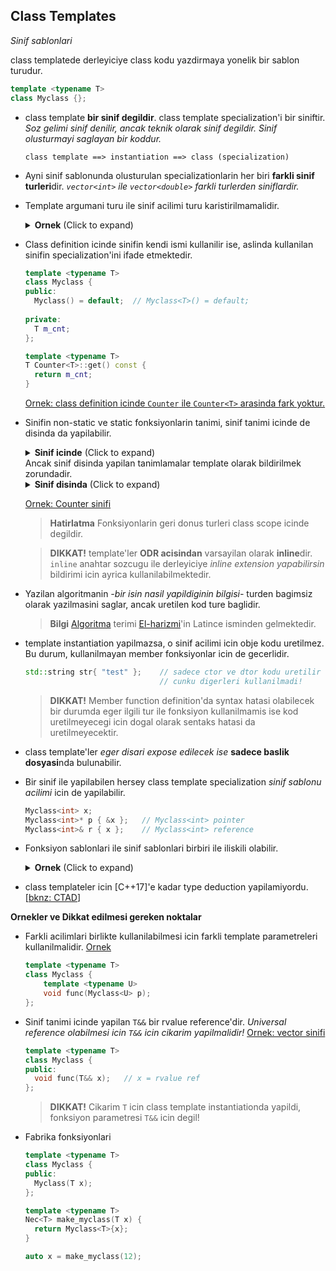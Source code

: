 ## Class Templates
*Sinif sablonlari*

<!-- Ders 28 00:11:00 civari -->

class templatede derleyiciye class kodu yazdirmaya yonelik bir sablon turudur.

```C++
template <typename T>
class Myclass {};
```

* class template **bir sinif degildir**. class template specialization'i bir siniftir.  
  *Soz gelimi sinif denilir, ancak teknik olarak sinif degildir. Sinif olusturmayi saglayan bir koddur.*
  ```
  class template ==> instantiation ==> class (specialization)
  ```
* Ayni sinif sablonunda olusturulan specializationlarin her biri **farkli sinif turleri**dir.
  *`vector<int>` ile `vector<double>` farkli turlerden siniflardir.*

* Template argumani turu ile sinif acilimi turu karistirilmamalidir.
  <details>
  <summary><b>Ornek</b> (Click to expand)</summary>
  
  ```C++
  template <typename T>
  struct Nec{ 
      Nec() 
      {
          std::cout << "type T = " << typeid(T).name() << '\n';
          std::cout << "class type = " << typeid(Nec).name() << '\n';
      }
  };
  ```
  ```C++
  Nec<int> x1;        // T = int,      x1 = Nec<int>
  Nec<double> x2;     // T = double,   x2 = Nec<double>
  Nec<Nec<int>> x3;   // T = Nec<int>, x3 = Nec<Nec<int>>
  ```
  </details>

  <!--  -->
  
* Class definition icinde sinifin kendi ismi kullanilir ise, aslinda kullanilan sinifin specialization'ini ifade etmektedir.
  ```C++
  template <typename T>
  class Myclass {
  public:
    Myclass() = default;  // Myclass<T>() = default;
    
  private:
    T m_cnt;
  };
  ```
  ```C++
  template <typename T>
  T Counter<T>::get() const {
    return m_cnt;
  }
  ```
  [Ornek: class definition icinde `Counter` ile `Counter<T>` arasinda fark yoktur.](res/src/343_class_templates/counter01/)

* Sinifin non-static ve static fonksiyonlarin tanimi, sinif tanimi icinde de disinda da yapilabilir.
  <details>
  <summary><b>Sinif icinde</b> (Click to expand)</summary>
  
  ```C++
  template <typename T>
  class Myclass {
  public:
    Myclass() = default;  // Myclass<T>() = default;
    
    void set(T val) {
      m_cnt = val;
    }
    T get() const {
      return m_cnt;
    }
  private:
    T m_cnt;
  };
  ```
  </details>
  <!--  -->
  Ancak sinif disinda yapilan tanimlamalar template olarak bildirilmek zorundadir.
  
  <details>
  <summary><b>Sinif disinda</b> (Click to expand)</summary>
  
  ```C++
  template <typename T>
  class Myclass {
  public:
    Myclass() = default;  // Myclass<T>() = default;
    
    void set(T val);
    T get() const;
  private:
    T m_cnt;
  };
  
  template <typename T>
  T Counter<T>::set(T val) {
    m_cnt = val;
  }
  
  template <typename T>
  T Counter<T>::get() const {
    return m_cnt;
  }
  ```
  </details>
  <!--  -->
  
  [Ornek: Counter sinifi](res/src/343_class_templates/counter01/)
  
  > **Hatirlatma**
  > Fonksiyonlarin geri donus turleri class scope icinde degildir.
  
  > **DIKKAT!**
  > template'ler **ODR acisindan** varsayilan olarak **inline**dir. 
  > `inline` anahtar sozcugu ile derleyiciye *inline extension yapabilirsin* bildirimi icin ayrica kullanilabilmektedir.


* Yazilan algoritmanin *-bir isin nasil yapildiginin bilgisi-* turden bagimsiz olarak yazilmasini saglar, ancak uretilen kod ture baglidir.
  
  > **Bilgi**
  > [Algoritma](https://tr.wikipedia.org/wiki/Algoritma) terimi [El-harizmi](https://tr.wikipedia.org/wiki/H%C3%A2rizm%C3%AE)'in Latince isminden gelmektedir. 

* template instantiation yapilmazsa, o sinif acilimi icin obje kodu uretilmez. Bu durum, kullanilmayan member fonksiyonlar icin de gecerlidir.
  ```C++
  std::string str{ "test" };    // sadece ctor ve dtor kodu uretilir
                                // cunku digerleri kullanilmadi!
  ```

  > **DIKKAT!**
  > Member function definition'da syntax hatasi olabilecek bir durumda eger ilgili tur ile fonksiyon kullanilmamis ise kod uretilmeyecegi icin dogal olarak sentaks hatasi da uretilmeyecektir.

* class template'ler *eger disari expose edilecek ise* **sadece baslik dosyasi**nda bulunabilir. 
  
* Bir sinif ile yapilabilen hersey class template specialization *sinif sablonu acilimi* icin de yapilabilir.
  ```C++
  Myclass<int> x;
  Myclass<int>* p { &x };   // Myclass<int> pointer
  Myclass<int>& r { x };    // Myclass<int> reference
  ```

* Fonksiyon sablonlari ile sinif sablonlari birbiri ile iliskili olabilir.
  <details>
  <summary><b>Ornek</b> (Click to expand)</summary>
  
  ```C++
  bool operator==(const Myclass<int>& a, const Myclass<int>& b);
  bool operator==(const Myclass<double>& a, const Myclass<double>& b);
  ```
  Yukaridaki bildirimler yerine soyle bir bildirim de yapilabilir:
  ```C++
  template<typename T>
  bool operator==(const Myclass<T>& a, const Myclass<T>& b);
  ```
  > **DIKKAT!**
  > Yukaridaki ornekte parametreler `const Myclass<T>&` yerine `const T&` olsaydi bu tum turler icin gecerli oldurdu!
  </details>
  <!--  -->
  
* class templateler icin [C++17]'e kadar type deduction yapilamiyordu. [[bknz: CTAD](341_template_params_and_args.md#ctad-c17)]

**Ornekler ve Dikkat edilmesi gereken noktalar**

* Farkli acilimlari birlikte kullanilabilmesi icin farkli template parametreleri kullanilmalidir.
  [Ornek](res/src/class_template01.cpp)
  ```C++
  template <typename T>
  class Myclass {
      template <typename U>
      void func(Myclass<U> p);
  };
  ```

* Sinif tanimi icinde yapilan `T&&` bir rvalue reference'dir.
  *Universal reference olabilmesi icin `T&&` icin cikarim yapilmalidir!*
  [Ornek: vector sinifi](res/src/class_template02.cpp)
  ```C++
  template <typename T>
  class Myclass {
  public:
    void func(T&& x);   // x = rvalue ref
  };
  ```
  > **DIKKAT!**
  > Cikarim `T` icin class template instantiationda yapildi, fonksiyon parametresi `T&&` icin degil!
  
* Fabrika fonksiyonlari
  ```C++
  template <typename T>
  class Myclass { 
  public:
    Myclass(T x);
  };
  
  template <typename T>
  Nec<T> make_myclass(T x) {
    return Myclass<T>{x};
  }
  ```
  ```C++
  auto x = make_myclass(12);
  ```